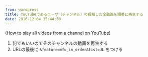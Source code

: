 ```yaml
---
from: wordpress
title: YouTubeであるユーザ（チャンネル）の投稿した全動画を順番に再生する
date: 2016-12-04 15:44:50
---
```


(How to play all videos from a channel on YouTube)

<!--more-->

1. 何でもいいのでそのチャンネルの動画を再生する
2. URLの最後に `&feature=mfu_in_order&list=UL` をつける
